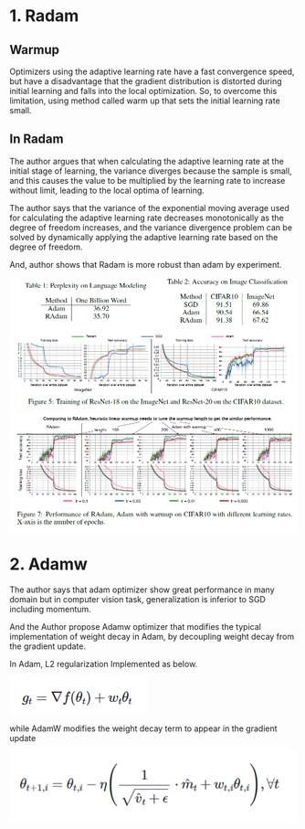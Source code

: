 # 1. Radam

## Warmup
Optimizers using the adaptive learning rate have a fast convergence speed, but have a disadvantage that the gradient distribution is distorted during initial learning and falls into the local optimization.
So, to overcome this limitation, using method called warm up that sets the initial learning rate small.

## In Radam

The author argues that when calculating the adaptive learning rate at the initial stage of learning, the variance diverges because the sample is small, and this causes the value to be multiplied by the learning rate to increase without limit, leading to the local optima of learning.

The author says that the variance of the exponential moving average used for calculating the adaptive learning rate decreases monotonically as the degree of freedom increases, and the variance divergence problem can be solved by dynamically applying the adaptive learning rate based on the degree of freedom.

And, author shows that Radam is more robust than adam by experiment. 


<img src="./Assignment_6_figs/Radam_1.png"> 
<img src="./Assignment_6_figs/Radam_3.png"> 

# 2. Adamw

The author says that adam optimizer show great performance in many domain but in computer vision task, generalization is inferior to SGD including momentum.

And the Author propose Adamw optimizer that modifies the typical implementation of weight decay in Adam, by decoupling weight decay from the gradient update.

In Adam, L2 regularization Implemented as below.

<img src="./Assignment_6_figs/adam.PNG"> 

while AdamW modifies the weight decay term to appear in the gradient update

<img src="./Assignment_6_figs/adamw.PNG"> 
